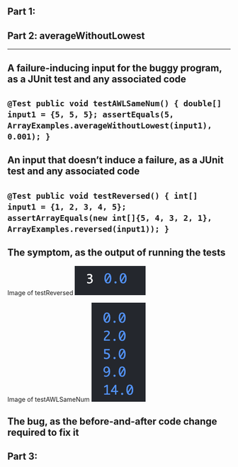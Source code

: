 ## Part 1:

## Part 2: averageWithoutLowest
---
A failure-inducing input for the buggy program, as a JUnit test and any associated code
---
`@Test
  public void testAWLSameNum() {
    double[] input1 = {5, 5, 5};
    assertEquals(5, ArrayExamples.averageWithoutLowest(input1), 0.001);
  }`
 ---
An input that doesn’t induce a failure, as a JUnit test and any associated code
---
`@Test
  public void testReversed() {
    int[] input1 = {1, 2, 3, 4, 5};
    assertArrayEquals(new int[]{5, 4, 3, 2, 1}, ArrayExamples.reversed(input1));
  }`
 ---
The symptom, as the output of running the tests
---
Image of testReversed
![testReversed](sameNumTest.png)

Image of testAWLSameNum
![testAWLSameNum](differentNum.png)

The bug, as the before-and-after code change required to fix it
---

## Part 3:

